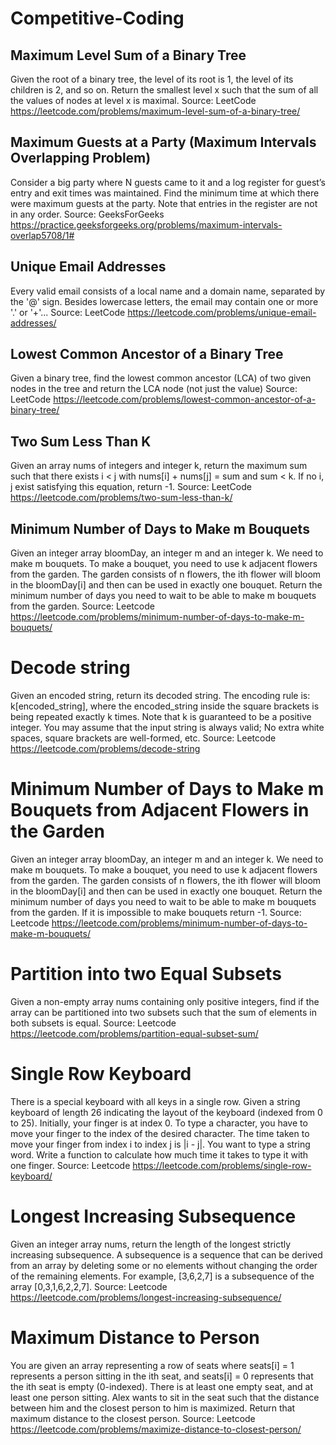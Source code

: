 # Competitive-Coding

## Maximum Level Sum of a Binary Tree
Given the root of a binary tree, the level of its root is 1, the level of its children is 2, and so on.
Return the smallest level x such that the sum of all the values of nodes at level x is maximal.
Source: LeetCode https://leetcode.com/problems/maximum-level-sum-of-a-binary-tree/

## Maximum Guests at a Party (Maximum Intervals Overlapping Problem)
Consider a big party where N guests came to it and a log register for guest’s entry and exit times was maintained. Find the minimum time at which there were maximum guests at the party. Note that entries in the register are not in any order.
Source: GeeksForGeeks https://practice.geeksforgeeks.org/problems/maximum-intervals-overlap5708/1#

## Unique Email Addresses
Every valid email consists of a local name and a domain name, separated by the '@' sign. Besides lowercase letters, the email may contain one or more '.' or '+'...
Source: LeetCode https://leetcode.com/problems/unique-email-addresses/

##  Lowest Common Ancestor of a Binary Tree
Given a binary tree, find the lowest common ancestor (LCA) of two given nodes in the tree and return the LCA node (not just the value)
Source: LeetCode https://leetcode.com/problems/lowest-common-ancestor-of-a-binary-tree/

## Two Sum Less Than K
Given an array nums of integers and integer k, return the maximum sum such that there exists i < j with nums[i] + nums[j] = sum and sum < k. If no i, j exist satisfying this equation, return -1.
Source: LeetCode https://leetcode.com/problems/two-sum-less-than-k/

## Minimum Number of Days to Make m Bouquets
Given an integer array bloomDay, an integer m and an integer k. We need to make m bouquets. To make a bouquet, you need to use k adjacent flowers from the garden. The garden consists of n flowers, the ith flower will bloom in the bloomDay[i] and then can be used in exactly one bouquet. Return the minimum number of days you need to wait to be able to make m bouquets from the garden.
Source: Leetcode https://leetcode.com/problems/minimum-number-of-days-to-make-m-bouquets/

# Decode string
Given an encoded string, return its decoded string. The encoding rule is: k[encoded_string], where the encoded_string inside the square brackets is being repeated exactly k times. Note that k is guaranteed to be a positive integer. You may assume that the input string is always valid; No extra white spaces, square brackets are well-formed, etc.
Source: Leetcode https://leetcode.com/problems/decode-string

# Minimum Number of Days to Make m Bouquets from Adjacent Flowers in the Garden
Given an integer array bloomDay, an integer m and an integer k. We need to make m bouquets. To make a bouquet, you need to use k adjacent flowers from the garden. The garden consists of n flowers, the ith flower will bloom in the bloomDay[i] and then can be used in exactly one bouquet. Return the minimum number of days you need to wait to be able to make m bouquets from the garden. If it is impossible to make bouquets return -1.
Source: Leetcode https://leetcode.com/problems/minimum-number-of-days-to-make-m-bouquets/

# Partition into two Equal Subsets
Given a non-empty array nums containing only positive integers, find if the array can be partitioned into two subsets such that the sum of elements in both subsets is equal.
Source: Leetcode https://leetcode.com/problems/partition-equal-subset-sum/

# Single Row Keyboard
There is a special keyboard with all keys in a single row. Given a string keyboard of length 26 indicating the layout of the keyboard (indexed from 0 to 25). Initially, your finger is at index 0. To type a character, you have to move your finger to the index of the desired character. The time taken to move your finger from index i to index j is |i - j|. You want to type a string word. Write a function to calculate how much time it takes to type it with one finger.
Source: Leetcode https://leetcode.com/problems/single-row-keyboard/

# Longest Increasing Subsequence
Given an integer array nums, return the length of the longest strictly increasing subsequence. A subsequence is a sequence that can be derived from an array by deleting some or no elements without changing the order of the remaining elements. For example, [3,6,2,7] is a subsequence of the array [0,3,1,6,2,2,7].
Source: Leetcode https://leetcode.com/problems/longest-increasing-subsequence/

# Maximum Distance to Person
You are given an array representing a row of seats where seats[i] = 1 represents a person sitting in the ith seat, and seats[i] = 0 represents that the ith seat is empty (0-indexed). There is at least one empty seat, and at least one person sitting. Alex wants to sit in the seat such that the distance between him and the closest person to him is maximized. Return that maximum distance to the closest person.
Source: Leetcode https://leetcode.com/problems/maximize-distance-to-closest-person/
